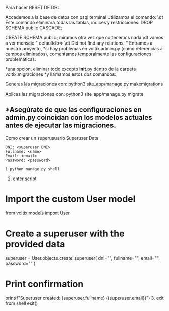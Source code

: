 Para hacer RESET DE DB:

Accedemos a la base de datos con psql terminal
Utilizamos el comando:
\dt
Este comando eliminará todas las tablas, índices y restricciones:
DROP SCHEMA public CASCADE;

CREATE SCHEMA public;
miramos otra vez que no tenemos nada
\dt
vamos a ver mensaje 
"
defaultdb=> \dt
Did not find any relations.
"
Entramos a nuestro proyecto, 
*si hay problemas en voltix.admin.py (como referencias a campos eliminados), comentamos temporalmente las configuraciones problemáticas.

*una opcion, eliminar todo excepto __init__.py dentro de la carpeta voltix.migraciones
*y llamamos estos dos comandos:

Generas las migraciones con:
python3 site_app/manage.py makemigrations

Aplicas las migraciones con:
python3 site_app/manage.py migrate

*Asegúrate de que las configuraciones en admin.py coincidan con los modelos actuales antes de ejecutar las migraciones.
----
Como crear un superusuario
Superuser Data

    DNI: <superuser DNI>
    Fullname: <name>
    Email: <email>
    Password: <password>
    
    1.python manage.py shell
2. enter script
# Import the custom User model
from voltix.models import User

# Create a superuser with the provided data
superuser = User.objects.create_superuser(
    dni="<superuser DNI>",
    fullname="<name>",
    email="<email>",
    password="<password>"
)

# Print confirmation
print(f"Superuser created: {superuser.fullname} ({superuser.email})")
3. exit from shell
exit()
 
